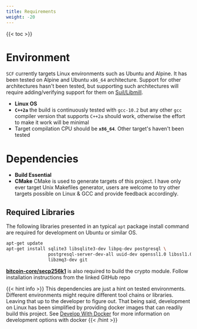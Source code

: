 ```yaml
---
title: Requirements
weight: -20
---
```


{{< toc >}}

# Environment
`SCF` currently targets Linux environments such as Ubuntu and Alpine. It has been tested on Alpine and Ubuntu `x86_64` architecture. Support for other architectures hasn't been tested, but supporting such architectures will require adding/verifying support for them on [Suil/Libmill](https://gitlab.com/sw-devel/thirdparty/libmill).
- **Linux OS**
- **`C++2a`** the build is continuously tested with `gcc-10.2` but any other `gcc` compiler version that supports `C++2a` should work, otherwise the effort to make it work will be minimal
- Target compilation CPU should be **`x86_64`**. Other target's haven't been tested

# Dependencies
- **Build Essential**
- **CMake** CMake is used to generate targets of this project. I have only ever target Unix Makefiles generator, users are welcome to try other targets possible on Linux & GCC and provide feedback accordingly.
## Required Libraries
The following libraries presented in an typical `apt` package install command are required for development on Ubuntu or similar OS.
```sh
apt-get update
apt-get install sqlite3 libsqlite3-dev libpq-dev postgresql \
                postgresql-server-dev-all uuid-dev openssl1.0 libssl1.0-dev \
                libzmq3-dev git
```
**[bitcoin-core/secp256k1](https://github.com/bitcoin-core/secp256k1.git)** is also required to build the crypto module. Follow installation instructions from the linked GitHub repo

{{< hint info >}}
This dependencies are just a hint on tested environments. Different environments might require different tool chains or libraries. Leaving that up to the developer to figure out.
That being said, development on Linux has been simplified by providing docker images that can readily build this project. See [Develop With Docker](/getting-started/develop-with-docker) for more information on development options with docker
{{< /hint >}}